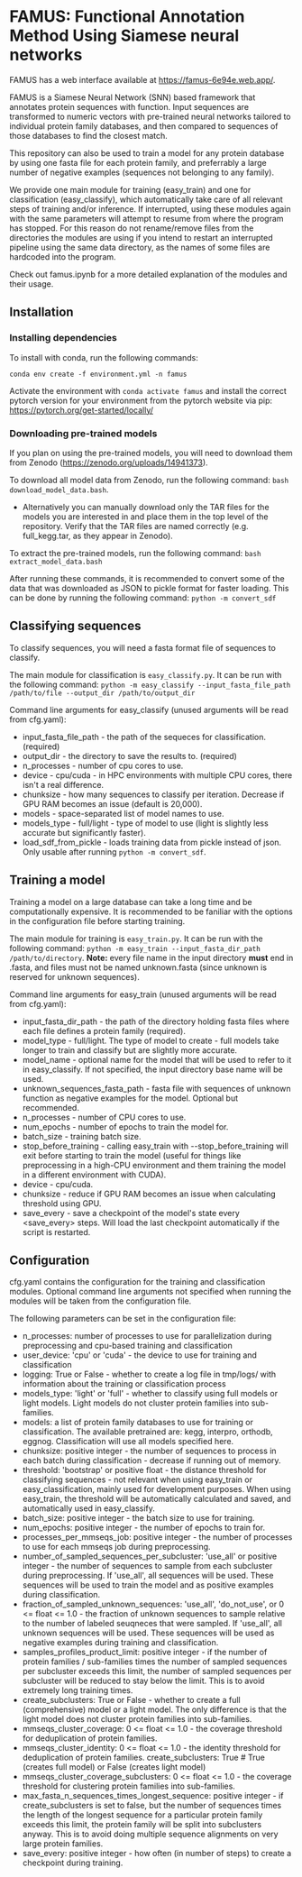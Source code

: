 # FAMUS: Functional Annotation Method Using Siamese neural networks

FAMUS has a web interface available at https://famus-6e94e.web.app/.  

FAMUS is a Siamese Neural Network (SNN) based framework that annotates protein sequences with function. Input sequences are transformed to numeric vectors with pre-trained neural networks tailored to individual protein family databases, and then compared to sequences of those databases to find the closest match.

This repository can also be used to train a model for any protein database by using one fasta file for each protein family, and preferrably a large number of negative examples (sequences not belonging to any family). 

We provide one main module for training (easy_train) and one for classification (easy_classify), which automatically take care of all relevant steps of training and/or inference. If interrupted, using these modules again with the same parameters will attempt to resume from where the program has stopped. For this reason do not rename/remove files from the directories the modules are using if you intend to restart an interrupted pipeline using the same data directory, as the names of some files are hardcoded into the program.

Check out famus.ipynb for a more detailed explanation of the modules and their usage.

## Installation

### Installing dependencies

To install with conda, run the following commands:

`conda env create -f environment.yml -n famus`

Activate the environment with `conda activate famus` and install the correct pytorch version for your environment from the pytorch website via pip: https://pytorch.org/get-started/locally/

### Downloading pre-trained models

If you plan on using the pre-trained models, you will need to download them from Zenodo (https://zenodo.org/uploads/14941373).

To download all model data from Zenodo, run the following command: `bash download_model_data.bash`.   
 - Alternatively you can manually download only the TAR files for the models you are interested in and place them in the top level of the repository. Verify that the TAR files are named correctly (e.g. full_kegg.tar, as they appear in Zenodo).

To extract the pre-trained models, run the following command: `bash extract_model_data.bash`

After running these commands, it is recommended to convert some of the data that was downloaded as JSON to pickle format for faster loading. This can be done by running the following command: `python -m convert_sdf`

## Classifying sequences

To classify sequences, you will need a fasta format file of sequences to classify.

The main module for classification is `easy_classify.py`. It can be run with the following command: `python -m easy_classify --input_fasta_file_path /path/to/file --output_dir /path/to/output_dir` 

Command line arguments for easy_classify (unused arguments will be read from cfg.yaml):
- input_fasta_file_path - the path of the sequeces for classification. (required)
- output_dir - the directory to save the results to. (required)
- n_processes - number of cpu cores to use.
- device - cpu/cuda - in HPC environments with multiple CPU cores, there isn't a real difference.
- chunksize - how many sequences to classify per iteration. Decrease if GPU RAM becomes an issue (default is 20,000).
- models - space-separated list of model names to use. 
- models_type - full/light - type of model to use (light is slightly less accurate but significantly faster).
- load_sdf_from_pickle - loads training data from pickle instead of json. Only usable after running `python -m convert_sdf`.

## Training a model

Training a model on a large database can take a long time and be computationally expensive. It is recommended to be faniliar with the options in the configuration file before starting training.

The main module for training is `easy_train.py`. It can be run with the following command: `python -m easy_train --input_fasta_dir_path /path/to/directory`. **Note:** every file name in the input directory **must** end in .fasta, and files must not be named unknown.fasta (since unknown is reserved for unknown sequences).

Command line arguments for easy_train (unused arguments will be read from cfg.yaml):
- input_fasta_dir_path - the path of the directory holding fasta files where each file defines a protein family (required).
- model_type - full/light. The type of model to create - full models take longer to train and classify but are slightly more accurate.
- model_name - optional name for the model that will be used to refer to it in easy_classify. If not specified, the input directory base name will be used.
- unknown_sequences_fasta_path - fasta file with sequences of unknown function as negative examples for the model. Optional but recommended.
- n_processes - number of CPU cores to use.
- num_epochs - number of epochs to train the model for.
- batch_size - training batch size.
- stop_before_training - calling easy_train with --stop_before_training will exit before starting to train the model (useful for things like preprocessing in a high-CPU environment and them training the model in a different environment with CUDA).
- device - cpu/cuda.
- chunksize - reduce if GPU RAM becomes an issue when calculating threshold using GPU.
- save_every - save a checkpoint of the model's state every \<save_every> steps. Will load the last checkpoint automatically if the script is restarted.

## Configuration

cfg.yaml contains the configuration for the training and classification modules. Optional command line arguments not specified when running the modules will be taken from the configuration file.

The following parameters can be set in the configuration file:

- n_processes: number of processes to use for parallelization during preprocessing and cpu-based training and classification
- user_device: 'cpu' or 'cuda' - the device to use for training and classification
- logging: True or False - whether to create a log file in tmp/logs/ with information about the training or classification process
- models_type: 'light' or 'full' - whether to classify using full models or light models. Light models do not cluster protein families into sub-families.
- models: a list of protein family databases to use for training or classification. The available pretrained are: kegg, interpro, orthodb, eggnog. Classification will use all models specified here.
- chunksize: positive integer - the number of sequences to process in each batch during classification - decrease if running out of memory.
- threshold: 'bootstrap' or positive float - the distance threshold for classifying sequences - not relevant when using easy_train or easy_classification, mainly used for development purposes. When using easy_train, the threshold will be automatically calculated and saved, and automatically used in easy_classify.
- batch_size: positive integer - the batch size to use for training.
- num_epochs: positive integer - the number of epochs to train for.
- processes_per_mmseqs_job: positive integer - the number of processes to use for each mmseqs job during preprocessing.
- number_of_sampled_sequences_per_subcluster: 'use_all' or positive integer - the number of sequences to sample from each subcluster during preprocessing. If 'use_all', all sequences will be used. These sequences will be used to train the model and as positive examples during classification.
- fraction_of_sampled_unknown_sequences: 'use_all', 'do_not_use', or 0 <= float <= 1.0 - the fraction of unknown sequences to sample relative to the number of labeled seuqneces that were sampled. If 'use_all', all unknown sequences will be used. These sequences will be used as negative examples during training and classification.
- samples_profiles_product_limit: positive integer - if the number of protein families / sub-families times the number of sampled sequences per subcluster exceeds this limit, the number of sampled sequences per subcluster will be reduced to stay below the limit. This is to avoid extremely long training times.
- create_subclusters: True or False - whether to create a full (comprehensive) model or a light model. The only difference is that the light model does not cluster protein families into sub-families.
- mmseqs_cluster_coverage: 0 <= float <= 1.0 - the coverage threshold for deduplication of protein families.
- mmseqs_cluster_identity: 0 <= float <= 1.0 - the identity threshold for deduplication of protein families.
create_subclusters: True # True (creates full model) or False (creates light model)
- mmseqs_cluster_coverage_subclusters: 0 <= float <= 1.0 - the coverage threshold for clustering protein families into sub-families.
- max_fasta_n_sequences_times_longest_sequence: positive integer - if create_subclusters is set to false, but the number of sequences times the length of the longest sequence for a particular protein family exceeds this limit, the protein family will be split into subclusters anyway. This is to avoid doing multiple sequence alignments on very large protein families.
- save_every: positive integer - how often (in number of steps) to create a checkpoint during training.




